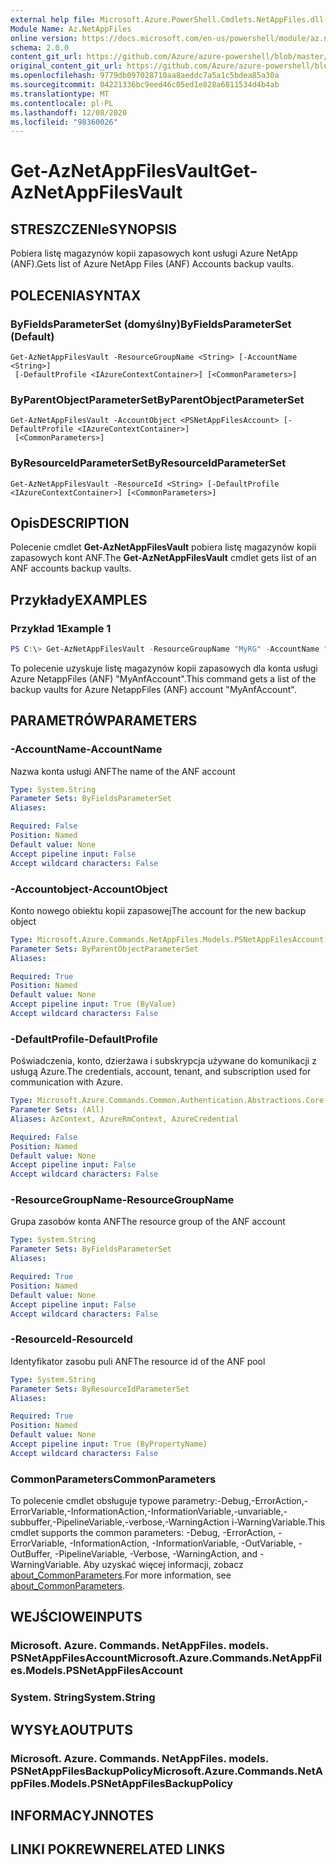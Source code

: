 ```yaml
---
external help file: Microsoft.Azure.PowerShell.Cmdlets.NetAppFiles.dll-Help.xml
Module Name: Az.NetAppFiles
online version: https://docs.microsoft.com/en-us/powershell/module/az.netappfiles/get-aznetappfilesvault
schema: 2.0.0
content_git_url: https://github.com/Azure/azure-powershell/blob/master/src/NetAppFiles/NetAppFiles/help/Get-AzNetAppFilesVault.md
original_content_git_url: https://github.com/Azure/azure-powershell/blob/master/src/NetAppFiles/NetAppFiles/help/Get-AzNetAppFilesVault.md
ms.openlocfilehash: 9779db097028710aa8aeddc7a5a1c5bdea85a30a
ms.sourcegitcommit: 04221336bc9eed46c05ed1e828a6811534d4b4ab
ms.translationtype: MT
ms.contentlocale: pl-PL
ms.lasthandoff: 12/08/2020
ms.locfileid: "98360026"
---
```

# <span data-ttu-id="faffb-101">Get-AzNetAppFilesVault</span><span class="sxs-lookup"><span data-stu-id="faffb-101">Get-AzNetAppFilesVault</span></span>

## <span data-ttu-id="faffb-102">STRESZCZENIe</span><span class="sxs-lookup"><span data-stu-id="faffb-102">SYNOPSIS</span></span>
<span data-ttu-id="faffb-103">Pobiera listę magazynów kopii zapasowych kont usługi Azure NetApp (ANF).</span><span class="sxs-lookup"><span data-stu-id="faffb-103">Gets list of Azure NetApp Files (ANF) Accounts backup vaults.</span></span>

## <span data-ttu-id="faffb-104">POLECENIA</span><span class="sxs-lookup"><span data-stu-id="faffb-104">SYNTAX</span></span>

### <span data-ttu-id="faffb-105">ByFieldsParameterSet (domyślny)</span><span class="sxs-lookup"><span data-stu-id="faffb-105">ByFieldsParameterSet (Default)</span></span>
```
Get-AzNetAppFilesVault -ResourceGroupName <String> [-AccountName <String>]
 [-DefaultProfile <IAzureContextContainer>] [<CommonParameters>]
```

### <span data-ttu-id="faffb-106">ByParentObjectParameterSet</span><span class="sxs-lookup"><span data-stu-id="faffb-106">ByParentObjectParameterSet</span></span>
```
Get-AzNetAppFilesVault -AccountObject <PSNetAppFilesAccount> [-DefaultProfile <IAzureContextContainer>]
 [<CommonParameters>]
```

### <span data-ttu-id="faffb-107">ByResourceIdParameterSet</span><span class="sxs-lookup"><span data-stu-id="faffb-107">ByResourceIdParameterSet</span></span>
```
Get-AzNetAppFilesVault -ResourceId <String> [-DefaultProfile <IAzureContextContainer>] [<CommonParameters>]
```

## <span data-ttu-id="faffb-108">Opis</span><span class="sxs-lookup"><span data-stu-id="faffb-108">DESCRIPTION</span></span>
<span data-ttu-id="faffb-109">Polecenie cmdlet **Get-AzNetAppFilesVault** pobiera listę magazynów kopii zapasowych kont ANF.</span><span class="sxs-lookup"><span data-stu-id="faffb-109">The **Get-AzNetAppFilesVault** cmdlet gets list of an ANF accounts backup vaults.</span></span>

## <span data-ttu-id="faffb-110">Przykłady</span><span class="sxs-lookup"><span data-stu-id="faffb-110">EXAMPLES</span></span>

### <span data-ttu-id="faffb-111">Przykład 1</span><span class="sxs-lookup"><span data-stu-id="faffb-111">Example 1</span></span>
```powershell
PS C:\> Get-AzNetAppFilesVault -ResourceGroupName "MyRG" -AccountName "MyAnfAccount"
```

<span data-ttu-id="faffb-112">To polecenie uzyskuje listę magazynów kopii zapasowych dla konta usługi Azure NetappFiles (ANF) "MyAnfAccount".</span><span class="sxs-lookup"><span data-stu-id="faffb-112">This command gets a list of the backup vaults for Azure NetappFiles (ANF) account "MyAnfAccount".</span></span>

## <span data-ttu-id="faffb-113">PARAMETRÓW</span><span class="sxs-lookup"><span data-stu-id="faffb-113">PARAMETERS</span></span>

### <span data-ttu-id="faffb-114">-AccountName</span><span class="sxs-lookup"><span data-stu-id="faffb-114">-AccountName</span></span>
<span data-ttu-id="faffb-115">Nazwa konta usługi ANF</span><span class="sxs-lookup"><span data-stu-id="faffb-115">The name of the ANF account</span></span>

```yaml
Type: System.String
Parameter Sets: ByFieldsParameterSet
Aliases:

Required: False
Position: Named
Default value: None
Accept pipeline input: False
Accept wildcard characters: False
```

### <span data-ttu-id="faffb-116">-Accountobject</span><span class="sxs-lookup"><span data-stu-id="faffb-116">-AccountObject</span></span>
<span data-ttu-id="faffb-117">Konto nowego obiektu kopii zapasowej</span><span class="sxs-lookup"><span data-stu-id="faffb-117">The account for the new backup object</span></span>

```yaml
Type: Microsoft.Azure.Commands.NetAppFiles.Models.PSNetAppFilesAccount
Parameter Sets: ByParentObjectParameterSet
Aliases:

Required: True
Position: Named
Default value: None
Accept pipeline input: True (ByValue)
Accept wildcard characters: False
```

### <span data-ttu-id="faffb-118">-DefaultProfile</span><span class="sxs-lookup"><span data-stu-id="faffb-118">-DefaultProfile</span></span>
<span data-ttu-id="faffb-119">Poświadczenia, konto, dzierżawa i subskrypcja używane do komunikacji z usługą Azure.</span><span class="sxs-lookup"><span data-stu-id="faffb-119">The credentials, account, tenant, and subscription used for communication with Azure.</span></span>

```yaml
Type: Microsoft.Azure.Commands.Common.Authentication.Abstractions.Core.IAzureContextContainer
Parameter Sets: (All)
Aliases: AzContext, AzureRmContext, AzureCredential

Required: False
Position: Named
Default value: None
Accept pipeline input: False
Accept wildcard characters: False
```

### <span data-ttu-id="faffb-120">-ResourceGroupName</span><span class="sxs-lookup"><span data-stu-id="faffb-120">-ResourceGroupName</span></span>
<span data-ttu-id="faffb-121">Grupa zasobów konta ANF</span><span class="sxs-lookup"><span data-stu-id="faffb-121">The resource group of the ANF account</span></span>

```yaml
Type: System.String
Parameter Sets: ByFieldsParameterSet
Aliases:

Required: True
Position: Named
Default value: None
Accept pipeline input: False
Accept wildcard characters: False
```

### <span data-ttu-id="faffb-122">-ResourceId</span><span class="sxs-lookup"><span data-stu-id="faffb-122">-ResourceId</span></span>
<span data-ttu-id="faffb-123">Identyfikator zasobu puli ANF</span><span class="sxs-lookup"><span data-stu-id="faffb-123">The resource id of the ANF pool</span></span>

```yaml
Type: System.String
Parameter Sets: ByResourceIdParameterSet
Aliases:

Required: True
Position: Named
Default value: None
Accept pipeline input: True (ByPropertyName)
Accept wildcard characters: False
```

### <span data-ttu-id="faffb-124">CommonParameters</span><span class="sxs-lookup"><span data-stu-id="faffb-124">CommonParameters</span></span>
<span data-ttu-id="faffb-125">To polecenie cmdlet obsługuje typowe parametry:-Debug,-ErrorAction,-ErrorVariable,-InformationAction,-InformationVariable,-unvariable,-subbuffer,-PipelineVariable,-verbose,-WarningAction i-WarningVariable.</span><span class="sxs-lookup"><span data-stu-id="faffb-125">This cmdlet supports the common parameters: -Debug, -ErrorAction, -ErrorVariable, -InformationAction, -InformationVariable, -OutVariable, -OutBuffer, -PipelineVariable, -Verbose, -WarningAction, and -WarningVariable.</span></span> <span data-ttu-id="faffb-126">Aby uzyskać więcej informacji, zobacz [about_CommonParameters](http://go.microsoft.com/fwlink/?LinkID=113216).</span><span class="sxs-lookup"><span data-stu-id="faffb-126">For more information, see [about_CommonParameters](http://go.microsoft.com/fwlink/?LinkID=113216).</span></span>

## <span data-ttu-id="faffb-127">WEJŚCIOWE</span><span class="sxs-lookup"><span data-stu-id="faffb-127">INPUTS</span></span>

### <span data-ttu-id="faffb-128">Microsoft. Azure. Commands. NetAppFiles. models. PSNetAppFilesAccount</span><span class="sxs-lookup"><span data-stu-id="faffb-128">Microsoft.Azure.Commands.NetAppFiles.Models.PSNetAppFilesAccount</span></span>

### <span data-ttu-id="faffb-129">System. String</span><span class="sxs-lookup"><span data-stu-id="faffb-129">System.String</span></span>

## <span data-ttu-id="faffb-130">WYSYŁA</span><span class="sxs-lookup"><span data-stu-id="faffb-130">OUTPUTS</span></span>

### <span data-ttu-id="faffb-131">Microsoft. Azure. Commands. NetAppFiles. models. PSNetAppFilesBackupPolicy</span><span class="sxs-lookup"><span data-stu-id="faffb-131">Microsoft.Azure.Commands.NetAppFiles.Models.PSNetAppFilesBackupPolicy</span></span>

## <span data-ttu-id="faffb-132">INFORMACYJN</span><span class="sxs-lookup"><span data-stu-id="faffb-132">NOTES</span></span>

## <span data-ttu-id="faffb-133">LINKI POKREWNE</span><span class="sxs-lookup"><span data-stu-id="faffb-133">RELATED LINKS</span></span>
